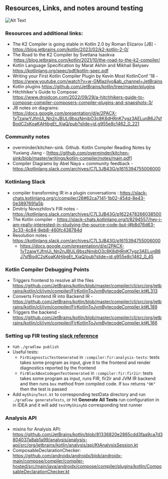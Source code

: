 
## Resources, Links, and notes around testing

![Alt Text](https://media.giphy.com/media/7GKolAlMDq4IHMZfy4/giphy.gif)

### Resources and additional links:
* The K2 Compiler is going stable in Kotlin 2.0 by Roman Elizarov [JB] - https://blog.jetbrains.com/kotlin/2023/02/k2-kotlin-2-0/
* The Road to the K2 Compiler by Svetlana Isaokva :https://blog.jetbrains.com/kotlin/2021/10/the-road-to-the-k2-compiler/
* Kotlin Language Specification by Marat Akhin and Mikhail Belyaev https://kotlinlang.org/spec/pdf/kotlin-spec.pdf
* Writing your First Kotlin Compiler Plugin by Kevin Most KotlinConf ’18 - https://www.youtube.com/watch?v=w-GMlaziIyo&ab_channel=JetBrains
* Kotlin plugins https://github.com/JetBrains/kotlin/tree/master/plugins
* Hitchhiker's Guide to Compose: https://www.droidcon.com/2022/09/29/a-hitchhikers-guide-to-compose-compiler-composers-compiler-plugins-and-snapshots-3/
* JB notes on diagrams: https://docs.google.com/presentation/d/e/2PACX-1vTzajwYJfmUi_Nn2nJBULi9bszNmjbO3c8K8dHRnK7vgz3AELunB6J7sfBodC2sKoaKAHibgEt_XjaQ/pub?slide=id.g955e8c1462_0_221

### Community notes
* overminder/kitchen-sink. Github. Kotlin Compiler Reading Notes by Yuxiang Jiang - [https://github.com/overminder/kitchen-sink/blob/master/writings/kotlin-compiler/notes/main.pdf]
* Compiler Diagrams by Abel Naya + community feedback - https://kotlinlang.slack.com/archives/C7L3JB43G/p1615394755006000

### Kotlinlang Slack
* compiler transforming IR in a plugin conversations : https://slack-chats.kotlinlang.org/c/compiler/26#62ca7141-1b02-454d-8e43-0e3897691a5b
* Dmitriy Novozhilov’s FIR notes - https://kotlinlang.slack.com/archives/C7L3JB43G/p1622478266038500
* The Kotlin compiler - https://slack-chats.kotlinlang.org/t/8294557/hey-i-am-really-interested-in-studying-the-source-code-but-i#b8d76d63-3c33-4c84-8eb8-460fc438784d
* Resolution notes - https://kotlinlang.slack.com/archives/C7L3JB43G/p1615394755006000 
    * https://docs.google.com/presentation/d/e/2PACX-1vTzajwYJfmUi_Nn2nJBULi9bszNmjbO3c8K8dHRnK7vgz3AELunB6J7sfBodC2sKoaKAHibgEt_XjaQ/pub?slide=id.g955e8c1462_0_45


### Kotlin Compiler Debugging Points
* Triggers frontend to resolve all the files https://github.com/JetBrains/kotlin/blob/master/compiler/cli/src/org/jetbrains/kotlin/cli/jvm/compiler/FirKotlinToJvmBytecodeCompiler.kt#L313
* Converts Frontend IR into Backend IR - https://github.com/JetBrains/kotlin/blob/master/compiler/cli/src/org/jetbrains/kotlin/cli/jvm/compiler/FirKotlinToJvmBytecodeCompiler.kt#L189
* Triggers the backend - https://github.com/JetBrains/kotlin/blob/master/compiler/cli/src/org/jetbrains/kotlin/cli/jvm/compiler/FirKotlinToJvmBytecodeCompiler.kt#L166

### Setting up FIR testing [slack reference](https://kotlinlang.slack.com/archives/C7L3JB43G/p1622478290039200?thread_ts=1622478266.038500&cid=C7L3JB43G)
- run `./gradlew publish`
- Useful tests:
  - `FirDiagnosticTestGenerated` in `:compiler:fir:analysis-tests`: tests takes some program as input, give it to 
    the frontend and render diagnostics reported by the frontend
  - `FirBlackBoxCodegenTestGenerated` in `:compiler:fir:fir2ir`: tests takes some program as input, runs FIR, fir2ir and JVM IR backend and then runs `box` method from compiled code. If `box` returns `"OK"` then the test is passed
- Add `myShinyTest.kt` to corresponding testData directory and run `./gradlew generateTests`, or hit **Generate All Tests** run configuration in in IDEA and it will add `testMyShiny`to corresponding test runner

### Analysis API
- mixins for Analysis API: https://github.com/JetBrains/kotlin/blob/81336820e2865cdd3faa9ca7d3804037a8ab1a99/analysis/analysis-api/src/org/jetbrains/kotlin/analysis/api/KtAnalysisSession.kt
- ComposableDeclarationChecker: https://github.com/androidx/androidx/blob/androidx-main/compose/compiler/compiler-hosted/src/main/java/androidx/compose/compiler/plugins/kotlin/ComposableDeclarationChecker.kt
